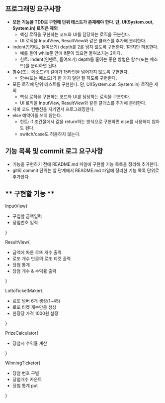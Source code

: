 ## **프로그래밍 요구사항**

- **모든 기능을 TDD로 구현해 단위 테스트가 존재해야 한다. 단, UI(System.out, System.in) 로직은 제외**
    - 핵심 로직을 구현하는 코드와 UI를 담당하는 로직을 구분한다.
    - UI 로직을 InputView, ResultView와 같은 클래스를 추가해 분리한다.
- indent(인덴트, 들여쓰기) depth를 2를 넘지 않도록 구현한다. 1까지만 허용한다.
    - 예를 들어 while문 안에 if문이 있으면 들여쓰기는 2이다.
    - 힌트: indent(인덴트, 들여쓰기) depth를 줄이는 좋은 방법은 함수(또는 메소드)를 분리하면 된다.
- 함수(또는 메소드)의 길이가 15라인을 넘어가지 않도록 구현한다.
    - 함수(또는 메소드)가 한 가지 일만 잘 하도록 구현한다.
- 모든 로직에 단위 테스트를 구현한다. 단, UI(System.out, System.in) 로직은 제외
    - 핵심 로직을 구현하는 코드와 UI를 담당하는 로직을 구분한다.
    - UI 로직을 InputView, ResultView와 같은 클래스를 추가해 분리한다.
- 자바 코드 컨벤션을 지키면서 프로그래밍한다.
- else 예약어를 쓰지 않는다.
    - 힌트: if 조건절에서 값을 return하는 방식으로 구현하면 else를 사용하지 않아도 된다.
    - switch/case도 허용하지 않는다.

## **기능 목록 및 commit 로그 요구사항**

- 기능을 구현하기 전에 README.md 파일에 구현할 기능 목록을 정리해 추가한다.
- git의 commit 단위는 앞 단계에서 README.md 파일에 정리한 기능 목록 단위로 추가한다.

## ** 구현할 기능 **
 
 InputView{
 
- 구입할 금액입력
- 당첨번호 입력

 }
 
 ResultView{
 
- 금액에 따른 로또 개수 출력
- 로또 개수 만큼의 로또 티켓 출력
- 당첨 통계
- 당첨 개수 & 수익률 출력

 }
 
 LottoTicketMaker{

- 로또 넘버 6개 생성(1~45)
- 로또 티켓 개수만큼 생성
- 한장당 가격 1000원 설정

 }
 
 PrizeCalculator{
 
- 당첨시 수익률 계산

 }
 
 WinningTicketor{
 
- 당첨 번호 구별 
- 당첨개수 카운트
- 당첨 통계 put

 }

